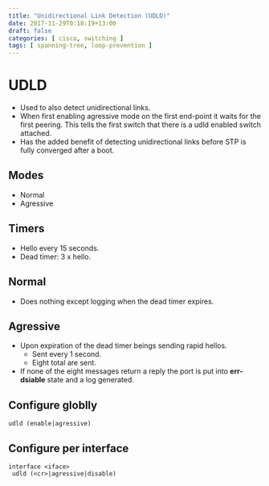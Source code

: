 ```yaml
---
title: "Unidirectional Link Detection (UDLD)"
date: 2017-11-29T0:18:19+13:00
draft: false
categories: [ cisco, switching ]
tags: [ spanning-tree, loop-prevention ]
---
```


# UDLD
* Used to also detect unidirectional links.
* When first enabling agressive mode on the first end-point it waits for the first peering.  This tells the first switch that there is a udld enabled switch attached.
* Has the added benefit of detecting unidirectional links before STP is fully converged after a boot.

## Modes
* Normal
* Agressive

## Timers
* Hello every 15 seconds.
* Dead timer: 3 x hello.

## Normal
* Does nothing except logging when the dead timer expires.

## Agressive
* Upon expiration of the dead timer beings sending rapid hellos.
  * Sent every 1 second.
  * Eight total are sent.
* If none of the eight messages return a reply the port is put into **err-dsiable** state and a log generated.

## Configure globlly
```
udld (enable|agressive)
```

## Configure per interface
```
interface <iface>
 udld (<cr>|agressive|disable)
```
